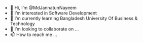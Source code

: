 - 👋 Hi, I’m @MdJannatunNayeem
- 👀 I’m interested in Software Development
- 🌱 I’m currently learning Bangladesh University Of Business & Technology
- 💞️ I’m looking to collaborate on ...
- 📫 How to reach me ...

<!---
MdJannatunNayeem/MdJannatunNayeem is a ✨ special ✨ repository because its `README.md` (this file) appears on your GitHub profile.
You can click the Preview link to take a look at your changes.
--->
